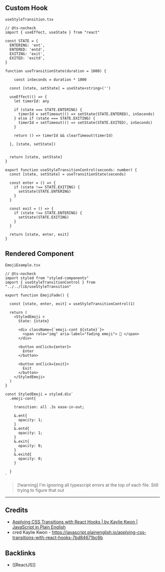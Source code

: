 
## Custom Hook
`useStyleTransition.tsx`
```tsx
// @ts-nocheck
import { useEffect, useState } from "react"

const STATE = {
  ENTERING: 'ent',
  ENTERED: 'entd',
  EXITING: 'exit',
  EXITED: 'exitd',
}

function useTransitionState(duration = 1000) {

	const inSeconds = duration * 1000

  const [state, setState] = useState<string>('')

  useEffect(() => {
    let timerId: any

    if (state === STATE.ENTERING) {
      timerId = setTimeout(() => setState(STATE.ENTERED), inSeconds)
    } else if (state === STATE.EXITING) {
      timerId = setTimeout(() => setState(STATE.EXITED), inSeconds)
    }

    return () => timerId && clearTimeout(timerId)

  }, [state, setState])


  return [state, setState]
}

export function useStyleTransitionControl(seconds: number) {
  const [state, setState] = useTransitionState(seconds)

  const enter = () => {
    if (state !== STATE.EXITING) {
      setState(STATE.ENTERING)
    }
  }

  const exit = () => {
    if (state !== STATE.ENTERING) {
      setState(STATE.EXITING)
    }
  }

  return [state, enter, exit]
}
```

## Rendered Component
`EmojiExample.tsx`
```tsx
// @ts-nocheck
import styled from "styled-components"
import { useStyleTransitionControl } from "../../lib/useStyleTransition"

export function EmojiFade() {

  const [state, enter, exit] = useStyleTransitionControl(1)

  return (
    <StyledEmoji >
      State: {state}

      <div className={`emoji-cont ${state}`}>
        <span role="img" aria-label="fading emoji"> 🐸 </span>
      </div>

      <button onClick={enter}>
        Enter
      </button>

      <button onClick={exit}>
        Exit
      </button>
    </StyledEmoji>
  )
}

const StyledEmoji = styled.div`
  .emoji-cont{

    transition: all .3s ease-in-out;

    &.ent{ 
      opacity: 1;
    }
    &.entd{ 
      opacity: 1;
    }
    &.exit{ 
      opacity: 0;
    }
    &.exitd{ 
      opacity: 0;
    }

  }
`
```
> [!warning] I'm ignoring all typescript errors at the top of each file. Still trying to figure that out

---
## Credits 
- [Applying CSS Transitions with React Hooks | by Kaylie Kwon | JavaScript in Plain English](https://javascript.plainenglish.io/applying-css-transitions-with-react-hooks-7bd84671bc6b)
- cred Kaylie Kwon - https://javascript.plainenglish.io/applying-css-transitions-with-react-hooks-7bd84671bc6b

## Backlinks
- [[ReactJS]]
